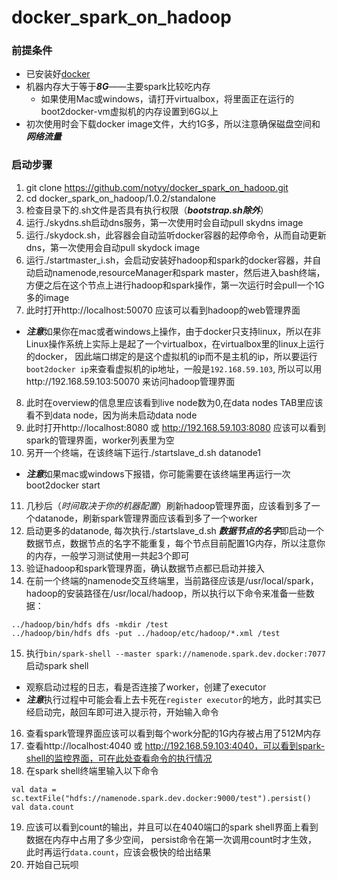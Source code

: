 # docker_spark_on_hadoop

### 前提条件
* 已安装好[docker](www.docker.com)
* 机器内存大于等于***8G***——主要spark比较吃内存
  * 如果使用Mac或windows，请打开virtualbox，将里面正在运行的boot2docker-vm虚拟机的内存设置到6G以上
* 初次使用时会下载docker image文件，大约1G多，所以注意确保磁盘空间和***网络流量***

### 启动步骤
1. git clone https://github.com/notyy/docker_spark_on_hadoop.git
2. cd docker_spark_on_hadoop/1.0.2/standalone
3. 检查目录下的.sh文件是否具有执行权限（***bootstrap.sh除外***）
4. 运行./skydns.sh启动dns服务，第一次使用时会自动pull skydns image
5. 运行./skydock.sh，此容器会自动监听docker容器的起停命令，从而自动更新dns，第一次使用会自动pull skydock image
6. 运行./startmaster_i.sh，会启动安装好hadoop和spark的docker容器，并自动启动namenode,resourceManager和spark master，然后进入bash终端，方便之后在这个节点上进行hadoop和spark操作，第一次运行时会pull一个1G多的image
7. 此时打开http://localhost:50070 应该可以看到hadoop的web管理界面
  * ***注意***如果你在mac或者windows上操作，由于docker只支持linux，所以在非Linux操作系统上实际上是起了一个virtualbox，在virtualbox里的linux上运行的docker，
  因此端口绑定的是这个虚拟机的ip而不是主机的ip，所以要运行`boot2docker ip`来查看虚拟机的ip地址，一般是`192.168.59.103`, 所以可以用http://192.168.59.103:50070 来访问hadoop管理界面
8. 此时在overview的信息里应该看到live node数为0,在data nodes TAB里应该看不到data node，因为尚未启动data node
9. 此时打开http://localhost:8080 或 http://192.168.59.103:8080 应该可以看到spark的管理界面，worker列表里为空
10. 另开一个终端，在该终端下运行./startslave_d.sh datanode1
  * ***注意***如果mac或windows下报错，你可能需要在该终端里再运行一次boot2docker start
11. 几秒后（*时间取决于你的机器配置*）刷新hadoop管理界面，应该看到多了一个datanode，刷新spark管理界面应该看到多了一个worker
12. 启动更多的datanode, 每次执行./startslave_d.sh ***数据节点的名字***即启动一个数据节点，数据节点的名字不能重复，每个节点目前配置1G内存，所以注意你的内存，一般学习测试使用一共起3个即可
13. 验证hadoop和spark管理界面，确认数据节点都已启动并接入
14. 在前一个终端的namenode交互终端里，当前路径应该是/usr/local/spark，hadoop的安装路径在/usr/local/hadoop，所以执行以下命令来准备一些数据：

```
../hadoop/bin/hdfs dfs -mkdir /test
../hadoop/bin/hdfs dfs -put ../hadoop/etc/hadoop/*.xml /test
```

15. 执行`bin/spark-shell --master spark://namenode.spark.dev.docker:7077`启动spark shell
  * 观察启动过程的日志，看是否连接了worker，创建了executor
  * ***注意***执行过程中可能会看上去卡死在`register executor`的地方，此时其实已经启动完，敲回车即可进入提示符，开始输入命令
16. 查看spark管理界面应该可以看到每个work分配的1G内存被占用了512M内存
17. 查看http://localhost:4040 或 http://192.168.59.103:4040，可以看到spark-shell的监控界面，可在此处查看命令的执行情况
18. 在spark shell终端里输入以下命令

```
val data = sc.textFile("hdfs://namenode.spark.dev.docker:9000/test").persist()
val data.count
```

19. 应该可以看到count的输出，并且可以在4040端口的spark shell界面上看到数据在内存中占用了多少空间， persist命令在第一次调用count时才生效， 此时再运行`data.count`，应该会极快的给出结果
20. 开始自己玩呗

